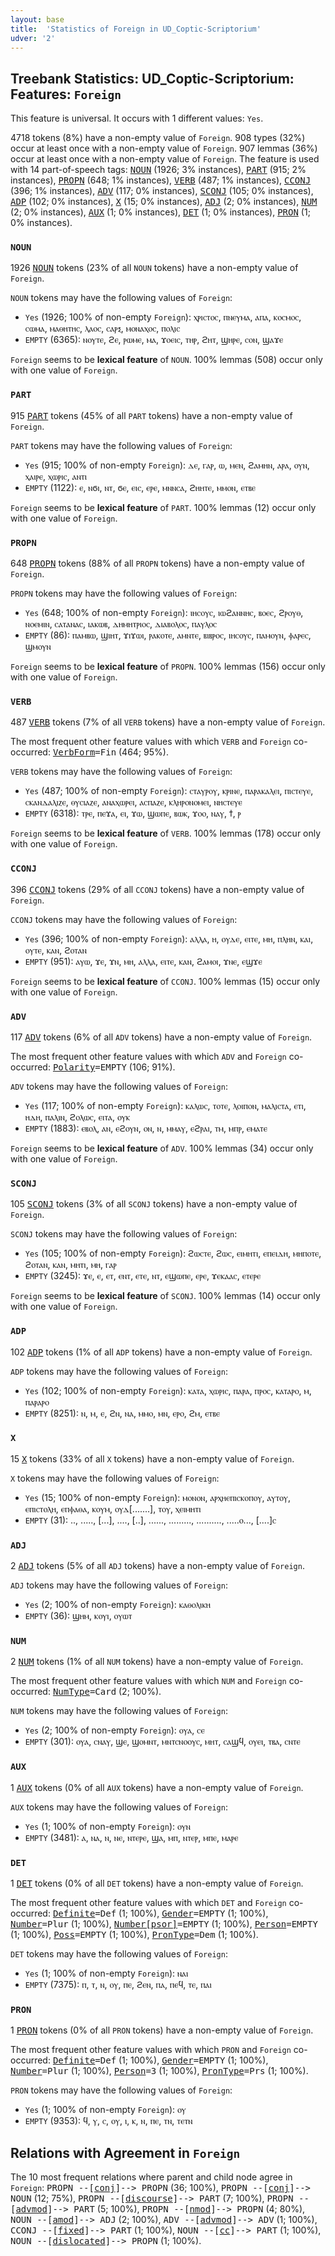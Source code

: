 ```yaml
---
layout: base
title:  'Statistics of Foreign in UD_Coptic-Scriptorium'
udver: '2'
---
```


## Treebank Statistics: UD_Coptic-Scriptorium: Features: `Foreign`

This feature is universal.
It occurs with 1 different values: `Yes`.

4718 tokens (8%) have a non-empty value of `Foreign`.
908 types (32%) occur at least once with a non-empty value of `Foreign`.
907 lemmas (36%) occur at least once with a non-empty value of `Foreign`.
The feature is used with 14 part-of-speech tags: <tt><a href="cop_scriptorium-pos-NOUN.html">NOUN</a></tt> (1926; 3% instances), <tt><a href="cop_scriptorium-pos-PART.html">PART</a></tt> (915; 2% instances), <tt><a href="cop_scriptorium-pos-PROPN.html">PROPN</a></tt> (648; 1% instances), <tt><a href="cop_scriptorium-pos-VERB.html">VERB</a></tt> (487; 1% instances), <tt><a href="cop_scriptorium-pos-CCONJ.html">CCONJ</a></tt> (396; 1% instances), <tt><a href="cop_scriptorium-pos-ADV.html">ADV</a></tt> (117; 0% instances), <tt><a href="cop_scriptorium-pos-SCONJ.html">SCONJ</a></tt> (105; 0% instances), <tt><a href="cop_scriptorium-pos-ADP.html">ADP</a></tt> (102; 0% instances), <tt><a href="cop_scriptorium-pos-X.html">X</a></tt> (15; 0% instances), <tt><a href="cop_scriptorium-pos-ADJ.html">ADJ</a></tt> (2; 0% instances), <tt><a href="cop_scriptorium-pos-NUM.html">NUM</a></tt> (2; 0% instances), <tt><a href="cop_scriptorium-pos-AUX.html">AUX</a></tt> (1; 0% instances), <tt><a href="cop_scriptorium-pos-DET.html">DET</a></tt> (1; 0% instances), <tt><a href="cop_scriptorium-pos-PRON.html">PRON</a></tt> (1; 0% instances).

### `NOUN`

1926 <tt><a href="cop_scriptorium-pos-NOUN.html">NOUN</a></tt> tokens (23% of all `NOUN` tokens) have a non-empty value of `Foreign`.

`NOUN` tokens may have the following values of `Foreign`:

* `Yes` (1926; 100% of non-empty `Foreign`): ⲭⲣⲓⲥⲧⲟⲥ, ⲡⲛⲉⲩⲙⲁ, ⲁⲡⲁ, ⲕⲟⲥⲙⲟⲥ, ⲥⲱⲙⲁ, ⲙⲁⲑⲏⲧⲏⲥ, ⲗⲁⲟⲥ, ⲥⲁⲣⲝ, ⲙⲟⲛⲁⲭⲟⲥ, ⲡⲟⲗⲓⲥ
* `EMPTY` (6365): ⲛⲟⲩⲧⲉ, ϩⲉ, ⲣⲱⲙⲉ, ⲙⲁ, ϫⲟⲉⲓⲥ, ⲧⲏⲣ, ϩⲏⲧ, ϣⲏⲣⲉ, ⲥⲟⲛ, ϣⲁϫⲉ

`Foreign` seems to be **lexical feature** of `NOUN`. 100% lemmas (508) occur only with one value of `Foreign`.

### `PART`

915 <tt><a href="cop_scriptorium-pos-PART.html">PART</a></tt> tokens (45% of all `PART` tokens) have a non-empty value of `Foreign`.

`PART` tokens may have the following values of `Foreign`:

* `Yes` (915; 100% of non-empty `Foreign`): ⲇⲉ, ⲅⲁⲣ, ⲱ, ⲙⲉⲛ, ϩⲁⲙⲏⲛ, ⲁⲣⲁ, ⲟⲩⲛ, ⲭⲁⲓⲣⲉ, ⲭⲱⲣⲓⲥ, ⲁⲛⲧⲓ
* `EMPTY` (1122): ⲉ, ⲛϭⲓ, ⲛⲧ, ϭⲉ, ⲉⲓⲥ, ⲉⲣⲉ, ⲙⲛⲛⲥⲁ, ϩⲏⲏⲧⲉ, ⲙⲙⲟⲛ, ⲉⲧⲃⲉ

`Foreign` seems to be **lexical feature** of `PART`. 100% lemmas (12) occur only with one value of `Foreign`.

### `PROPN`

648 <tt><a href="cop_scriptorium-pos-PROPN.html">PROPN</a></tt> tokens (88% of all `PROPN` tokens) have a non-empty value of `Foreign`.

`PROPN` tokens may have the following values of `Foreign`:

* `Yes` (648; 100% of non-empty `Foreign`): ⲓⲏⲥⲟⲩⲥ, ⲓⲱϩⲁⲛⲛⲏⲥ, ⲃⲟⲉⲥ, ϩⲣⲟⲩⲑ, ⲛⲟⲉⲙⲓⲛ, ⲥⲁⲧⲁⲛⲁⲥ, ⲓⲁⲕⲱⲃ, ⲇⲏⲙⲏⲧⲣⲓⲟⲥ, ⲇⲓⲁⲃⲟⲗⲟⲥ, ⲡⲁⲩⲗⲟⲥ
* `EMPTY` (86): ⲡⲁⲙⲃⲱ, ϣⲓⲏⲧ, ϫⲓϫⲱⲓ, ⲣⲁⲕⲟⲧⲉ, ⲁⲙⲛⲧⲉ, ⲃⲓⲃⲣⲟⲥ, ⲓⲏⲥⲟⲩⲥ, ⲡⲁⲙⲟⲩⲛ, ⲫⲁⲣⲉⲥ, ϣⲙⲟⲩⲛ

`Foreign` seems to be **lexical feature** of `PROPN`. 100% lemmas (156) occur only with one value of `Foreign`.

### `VERB`

487 <tt><a href="cop_scriptorium-pos-VERB.html">VERB</a></tt> tokens (7% of all `VERB` tokens) have a non-empty value of `Foreign`.

The most frequent other feature values with which `VERB` and `Foreign` co-occurred: <tt><a href="cop_scriptorium-feat-VerbForm.html">VerbForm</a></tt><tt>=Fin</tt> (464; 95%).

`VERB` tokens may have the following values of `Foreign`:

* `Yes` (487; 100% of non-empty `Foreign`): ⲥⲧⲁⲩⲣⲟⲩ, ⲕⲣⲓⲛⲉ, ⲡⲁⲣⲁⲕⲁⲗⲉⲓ, ⲡⲓⲥⲧⲉⲩⲉ, ⲥⲕⲁⲛⲇⲁⲗⲓⲍⲉ, ⲑⲩⲥⲓⲁⲍⲉ, ⲁⲛⲁⲭⲱⲣⲉⲓ, ⲁⲥⲡⲁⲍⲉ, ⲕⲗⲏⲣⲟⲛⲟⲙⲉⲓ, ⲛⲏⲥⲧⲉⲩⲉ
* `EMPTY` (6318): ⲧⲣⲉ, ⲡⲉϫⲁ, ⲉⲓ, ϫⲱ, ϣⲱⲡⲉ, ⲃⲱⲕ, ϫⲟⲟ, ⲛⲁⲩ, ϯ, ⲣ

`Foreign` seems to be **lexical feature** of `VERB`. 100% lemmas (178) occur only with one value of `Foreign`.

### `CCONJ`

396 <tt><a href="cop_scriptorium-pos-CCONJ.html">CCONJ</a></tt> tokens (29% of all `CCONJ` tokens) have a non-empty value of `Foreign`.

`CCONJ` tokens may have the following values of `Foreign`:

* `Yes` (396; 100% of non-empty `Foreign`): ⲁⲗⲗⲁ, ⲏ, ⲟⲩⲇⲉ, ⲉⲓⲧⲉ, ⲙⲏ, ⲡⲗⲏⲛ, ⲕⲁⲓ, ⲟⲩⲧⲉ, ⲕⲁⲛ, ϩⲟⲧⲁⲛ
* `EMPTY` (951): ⲁⲩⲱ, ϫⲉ, ϫⲛ, ⲙⲏ, ⲁⲗⲗⲁ, ⲉⲓⲧⲉ, ⲕⲁⲛ, ϩⲁⲙⲟⲓ, ϫⲛⲉ, ⲉϣϫⲉ

`Foreign` seems to be **lexical feature** of `CCONJ`. 100% lemmas (15) occur only with one value of `Foreign`.

### `ADV`

117 <tt><a href="cop_scriptorium-pos-ADV.html">ADV</a></tt> tokens (6% of all `ADV` tokens) have a non-empty value of `Foreign`.

The most frequent other feature values with which `ADV` and `Foreign` co-occurred: <tt><a href="cop_scriptorium-feat-Polarity.html">Polarity</a></tt><tt>=EMPTY</tt> (106; 91%).

`ADV` tokens may have the following values of `Foreign`:

* `Yes` (117; 100% of non-empty `Foreign`): ⲕⲁⲗⲱⲥ, ⲧⲟⲧⲉ, ⲗⲟⲓⲡⲟⲛ, ⲙⲁⲗⲓⲥⲧⲁ, ⲉⲧⲓ, ⲏⲇⲏ, ⲡⲁⲗⲓⲛ, ϩⲟⲗⲱⲥ, ⲉⲓⲧⲁ, ⲟⲩⲕ
* `EMPTY` (1883): ⲉⲃⲟⲗ, ⲁⲛ, ⲉϩⲟⲩⲛ, ⲟⲛ, ⲛ, ⲙⲙⲁⲩ, ⲉϩⲣⲁⲓ, ⲧⲙ, ⲙⲡⲣ, ⲉⲙⲁⲧⲉ

`Foreign` seems to be **lexical feature** of `ADV`. 100% lemmas (34) occur only with one value of `Foreign`.

### `SCONJ`

105 <tt><a href="cop_scriptorium-pos-SCONJ.html">SCONJ</a></tt> tokens (3% of all `SCONJ` tokens) have a non-empty value of `Foreign`.

`SCONJ` tokens may have the following values of `Foreign`:

* `Yes` (105; 100% of non-empty `Foreign`): ϩⲱⲥⲧⲉ, ϩⲱⲥ, ⲉⲓⲙⲏⲧⲓ, ⲉⲡⲉⲓⲇⲏ, ⲙⲏⲡⲟⲧⲉ, ϩⲟⲧⲁⲛ, ⲕⲁⲛ, ⲙⲏⲧⲓ, ⲙⲏ, ⲅⲁⲣ
* `EMPTY` (3245): ϫⲉ, ⲉ, ⲉⲧ, ⲉⲛⲧ, ⲉⲧⲉ, ⲛⲧ, ⲉϣⲱⲡⲉ, ⲉⲣⲉ, ϫⲉⲕⲁⲁⲥ, ⲉⲧⲉⲣⲉ

`Foreign` seems to be **lexical feature** of `SCONJ`. 100% lemmas (14) occur only with one value of `Foreign`.

### `ADP`

102 <tt><a href="cop_scriptorium-pos-ADP.html">ADP</a></tt> tokens (1% of all `ADP` tokens) have a non-empty value of `Foreign`.

`ADP` tokens may have the following values of `Foreign`:

* `Yes` (102; 100% of non-empty `Foreign`): ⲕⲁⲧⲁ, ⲭⲱⲣⲓⲥ, ⲡⲁⲣⲁ, ⲡⲣⲟⲥ, ⲕⲁⲧⲁⲣⲟ, ⲙ, ⲡⲁⲣⲁⲣⲟ
* `EMPTY` (8251): ⲛ, ⲙ, ⲉ, ϩⲛ, ⲛⲁ, ⲙⲙⲟ, ⲙⲛ, ⲉⲣⲟ, ϩⲙ, ⲉⲧⲃⲉ

### `X`

15 <tt><a href="cop_scriptorium-pos-X.html">X</a></tt> tokens (33% of all `X` tokens) have a non-empty value of `Foreign`.

`X` tokens may have the following values of `Foreign`:

* `Yes` (15; 100% of non-empty `Foreign`): ⲙⲟⲛⲟⲛ, ⲁⲣⲭⲏⲉⲡⲓⲥⲕⲟⲡⲟⲩ, ⲁⲩⲧⲟⲩ, ⲉⲡⲓⲥⲧⲟⲗⲏ, ⲉⲡⲫⲁⲑⲁ, ⲕⲟⲩⲙ, ⲟⲩⲇ[.......], ⲧⲟⲩ, ⲭⲉⲓⲙⲏⲧⲓ
* `EMPTY` (31): .., ....., [...], ...., [..], ......, ........., .........., .....ⲟ..., [....]ⲥ

### `ADJ`

2 <tt><a href="cop_scriptorium-pos-ADJ.html">ADJ</a></tt> tokens (5% of all `ADJ` tokens) have a non-empty value of `Foreign`.

`ADJ` tokens may have the following values of `Foreign`:

* `Yes` (2; 100% of non-empty `Foreign`): ⲕⲁⲑⲟⲗⲓⲕⲏ
* `EMPTY` (36): ϣⲏⲙ, ⲕⲟⲩⲓ, ⲟⲩⲱⲧ

### `NUM`

2 <tt><a href="cop_scriptorium-pos-NUM.html">NUM</a></tt> tokens (1% of all `NUM` tokens) have a non-empty value of `Foreign`.

The most frequent other feature values with which `NUM` and `Foreign` co-occurred: <tt><a href="cop_scriptorium-feat-NumType.html">NumType</a></tt><tt>=Card</tt> (2; 100%).

`NUM` tokens may have the following values of `Foreign`:

* `Yes` (2; 100% of non-empty `Foreign`): ⲟⲩⲁ, ⲥⲉ
* `EMPTY` (301): ⲟⲩⲁ, ⲥⲛⲁⲩ, ϣⲉ, ϣⲟⲙⲛⲧ, ⲙⲛⲧⲥⲛⲟⲟⲩⲥ, ⲙⲏⲧ, ⲥⲁϣϥ, ⲟⲩⲉⲓ, ⲧⲃⲁ, ⲥⲛⲧⲉ

### `AUX`

1 <tt><a href="cop_scriptorium-pos-AUX.html">AUX</a></tt> tokens (0% of all `AUX` tokens) have a non-empty value of `Foreign`.

`AUX` tokens may have the following values of `Foreign`:

* `Yes` (1; 100% of non-empty `Foreign`): ⲟⲩⲛ
* `EMPTY` (3481): ⲁ, ⲛⲁ, ⲛ, ⲛⲉ, ⲛⲧⲉⲣⲉ, ϣⲁ, ⲙⲡ, ⲛⲧⲉⲣ, ⲙⲡⲉ, ⲙⲁⲣⲉ

### `DET`

1 <tt><a href="cop_scriptorium-pos-DET.html">DET</a></tt> tokens (0% of all `DET` tokens) have a non-empty value of `Foreign`.

The most frequent other feature values with which `DET` and `Foreign` co-occurred: <tt><a href="cop_scriptorium-feat-Definite.html">Definite</a></tt><tt>=Def</tt> (1; 100%), <tt><a href="cop_scriptorium-feat-Gender.html">Gender</a></tt><tt>=EMPTY</tt> (1; 100%), <tt><a href="cop_scriptorium-feat-Number.html">Number</a></tt><tt>=Plur</tt> (1; 100%), <tt><a href="cop_scriptorium-feat-Number-psor.html">Number[psor]</a></tt><tt>=EMPTY</tt> (1; 100%), <tt><a href="cop_scriptorium-feat-Person.html">Person</a></tt><tt>=EMPTY</tt> (1; 100%), <tt><a href="cop_scriptorium-feat-Poss.html">Poss</a></tt><tt>=EMPTY</tt> (1; 100%), <tt><a href="cop_scriptorium-feat-PronType.html">PronType</a></tt><tt>=Dem</tt> (1; 100%).

`DET` tokens may have the following values of `Foreign`:

* `Yes` (1; 100% of non-empty `Foreign`): ⲛⲁⲓ
* `EMPTY` (7375): ⲡ, ⲧ, ⲛ, ⲟⲩ, ⲡⲉ, ϩⲉⲛ, ⲡⲁ, ⲡⲉϥ, ⲧⲉ, ⲡⲁⲓ

### `PRON`

1 <tt><a href="cop_scriptorium-pos-PRON.html">PRON</a></tt> tokens (0% of all `PRON` tokens) have a non-empty value of `Foreign`.

The most frequent other feature values with which `PRON` and `Foreign` co-occurred: <tt><a href="cop_scriptorium-feat-Definite.html">Definite</a></tt><tt>=Def</tt> (1; 100%), <tt><a href="cop_scriptorium-feat-Gender.html">Gender</a></tt><tt>=EMPTY</tt> (1; 100%), <tt><a href="cop_scriptorium-feat-Number.html">Number</a></tt><tt>=Plur</tt> (1; 100%), <tt><a href="cop_scriptorium-feat-Person.html">Person</a></tt><tt>=3</tt> (1; 100%), <tt><a href="cop_scriptorium-feat-PronType.html">PronType</a></tt><tt>=Prs</tt> (1; 100%).

`PRON` tokens may have the following values of `Foreign`:

* `Yes` (1; 100% of non-empty `Foreign`): ⲟⲩ
* `EMPTY` (9353): ϥ, ⲩ, ⲥ, ⲟⲩ, ⲓ, ⲕ, ⲛ, ⲡⲉ, ⲧⲛ, ⲧⲉⲧⲛ

## Relations with Agreement in `Foreign`

The 10 most frequent relations where parent and child node agree in `Foreign`:
<tt>PROPN --[<tt><a href="cop_scriptorium-dep-conj.html">conj</a></tt>]--> PROPN</tt> (36; 100%),
<tt>PROPN --[<tt><a href="cop_scriptorium-dep-conj.html">conj</a></tt>]--> NOUN</tt> (12; 75%),
<tt>PROPN --[<tt><a href="cop_scriptorium-dep-discourse.html">discourse</a></tt>]--> PART</tt> (7; 100%),
<tt>PROPN --[<tt><a href="cop_scriptorium-dep-advmod.html">advmod</a></tt>]--> PART</tt> (5; 100%),
<tt>PROPN --[<tt><a href="cop_scriptorium-dep-nmod.html">nmod</a></tt>]--> PROPN</tt> (4; 80%),
<tt>NOUN --[<tt><a href="cop_scriptorium-dep-amod.html">amod</a></tt>]--> ADJ</tt> (2; 100%),
<tt>ADV --[<tt><a href="cop_scriptorium-dep-advmod.html">advmod</a></tt>]--> ADV</tt> (1; 100%),
<tt>CCONJ --[<tt><a href="cop_scriptorium-dep-fixed.html">fixed</a></tt>]--> PART</tt> (1; 100%),
<tt>NOUN --[<tt><a href="cop_scriptorium-dep-cc.html">cc</a></tt>]--> PART</tt> (1; 100%),
<tt>NOUN --[<tt><a href="cop_scriptorium-dep-dislocated.html">dislocated</a></tt>]--> PROPN</tt> (1; 100%).

